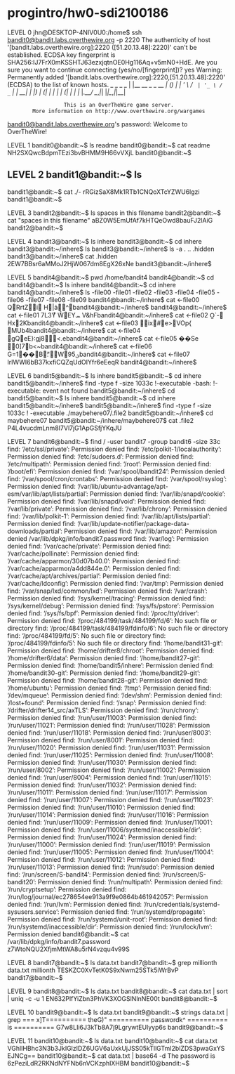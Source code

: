 # progintro/hw0-sdi2100186
 
LEVEL 0
jhn@DESKTOP-4NIV0U0:/home$ ssh bandit0@bandit.labs.overthewire.org -p 2220
The authenticity of host '[bandit.labs.overthewire.org]:2220 ([51.20.13.48]:2220)' can't be established.
ECDSA key fingerprint is SHA256:IJ7FrX0mKSSHTJ63ezxjqtnOE0Hg116Aq+v5mN0+HdE.
Are you sure you want to continue connecting (yes/no/[fingerprint])? yes
Warning: Permanently added '[bandit.labs.overthewire.org]:2220,[51.20.13.48]:2220' (ECDSA) to the list of known hosts.
                         _                     _ _ _
                        | |__   __ _ _ __   __| (_) |_
                        | '_ \ / _` | '_ \ / _` | | __|
                        | |_) | (_| | | | | (_| | | |_
                        |_.__/ \__,_|_| |_|\__,_|_|\__|


                      This is an OverTheWire game server.
            More information on http://www.overthewire.org/wargames

bandit0@bandit.labs.overthewire.org's password:
Welcome to OverTheWire!

LEVEL 1
bandit0@bandit:~$ ls
readme
bandit0@bandit:~$ cat readme
NH2SXQwcBdpmTEzi3bvBHMM9H66vVXjL
bandit0@bandit:~$

LEVEL 2
bandit1@bandit:~$ ls
-
bandit1@bandit:~$ cat ./-
rRGizSaX8Mk1RTb1CNQoXTcYZWU6lgzi
bandit1@bandit:~$

LEVEL 3
bandit2@bandit:~$ ls
spaces in this filename
bandit2@bandit:~$ cat "spaces in this filename"
aBZ0W5EmUfAf7kHTQeOwd8bauFJ2lAiG
bandit2@bandit:~$

LEVEL 4
bandit3@bandit:~$ ls
inhere
bandit3@bandit:~$ cd inhere
bandit3@bandit:~/inhere$ ls
bandit3@bandit:~/inhere$ ls -a
.  ..  .hidden
bandit3@bandit:~/inhere$ cat .hidden
2EW7BBsr6aMMoJ2HjW067dm8EgX26xNe
bandit3@bandit:~/inhere$

LEVEL 5
bandit4@bandit:~$ pwd
/home/bandit4
bandit4@bandit:~$ cd
bandit4@bandit:~$ ls
inhere
bandit4@bandit:~$ cd inhere
bandit4@bandit:~/inhere$ ls
-file00  -file01  -file02  -file03  -file04  -file05  -file06  -file07  -file08  -file09
bandit4@bandit:~/inhere$ cat <-file00
QRrtZi      H|ȧ^bandit4@bandit:~/inhere$
bandit4@bandit:~/inhere$ cat <-file01
7L3Yͯ   ŴEYܚ   V&hFbandit4@bandit:~/inhere$ cat <-file02
O̫`\-⃐Hx2Kbandit4@bandit:~/inhere$ cat <-file03
ix#e>VOp{  MUb4bandit4@bandit:~/inhere$ cat <-file04
gQeE}:gj8<.ebandit4@bandit:~/inhere$ cat <-file05
��Se 0]7b<~bandit4@bandit:~/inhere$ cat <-file06
G=1��B׃"W9ؽ5bandit4@bandit:~/inhere$ cat <-file07
lrIWWI6bB37kxfiCQZqUdOIYfr6eEeqR
bandit4@bandit:~/inhere$

LEVEL 6
bandit5@bandit:~$ ls
inhere
bandit5@bandit:~$ cd inhere
bandit5@bandit:~/inhere$ find -type f -size 1033c !-executable
-bash: !-executable: event not found
bandit5@bandit:~/inhere$ cd
bandit5@bandit:~$ ls
inhere
bandit5@bandit:~$ cd inhere
bandit5@bandit:~/inhere$
bandit5@bandit:~/inhere$ find -type f -size 1033c ! -executable
./maybehere07/.file2
bandit5@bandit:~/inhere$ cd maybehere07
bandit5@bandit:~/inhere/maybehere07$ cat .file2
P4L4vucdmLnm8I7Vl7jG1ApGSfjYKqJU

LEVEL 7
bandit6@bandit:~$ find / -user bandit7 -group bandit6 -size 33c
find: ‘/etc/ssl/private’: Permission denied
find: ‘/etc/polkit-1/localauthority’: Permission denied
find: ‘/etc/sudoers.d’: Permission denied
find: ‘/etc/multipath’: Permission denied
find: ‘/root’: Permission denied
find: ‘/boot/efi’: Permission denied
find: ‘/var/spool/bandit24’: Permission denied
find: ‘/var/spool/cron/crontabs’: Permission denied
find: ‘/var/spool/rsyslog’: Permission denied
find: ‘/var/lib/ubuntu-advantage/apt-esm/var/lib/apt/lists/partial’: Permission denied
find: ‘/var/lib/snapd/cookie’: Permission denied
find: ‘/var/lib/snapd/void’: Permission denied
find: ‘/var/lib/private’: Permission denied
find: ‘/var/lib/chrony’: Permission denied
find: ‘/var/lib/polkit-1’: Permission denied
find: ‘/var/lib/apt/lists/partial’: Permission denied
find: ‘/var/lib/update-notifier/package-data-downloads/partial’: Permission denied
find: ‘/var/lib/amazon’: Permission denied
/var/lib/dpkg/info/bandit7.password
find: ‘/var/log’: Permission denied
find: ‘/var/cache/private’: Permission denied
find: ‘/var/cache/pollinate’: Permission denied
find: ‘/var/cache/apparmor/30d07b40.0’: Permission denied
find: ‘/var/cache/apparmor/a4dd844e.0’: Permission denied
find: ‘/var/cache/apt/archives/partial’: Permission denied
find: ‘/var/cache/ldconfig’: Permission denied
find: ‘/var/tmp’: Permission denied
find: ‘/var/snap/lxd/common/lxd’: Permission denied
find: ‘/var/crash’: Permission denied
find: ‘/sys/kernel/tracing’: Permission denied
find: ‘/sys/kernel/debug’: Permission denied
find: ‘/sys/fs/pstore’: Permission denied
find: ‘/sys/fs/bpf’: Permission denied
find: ‘/proc/tty/driver’: Permission denied
find: ‘/proc/484199/task/484199/fd/6’: No such file or directory
find: ‘/proc/484199/task/484199/fdinfo/6’: No such file or directory
find: ‘/proc/484199/fd/5’: No such file or directory
find: ‘/proc/484199/fdinfo/5’: No such file or directory
find: ‘/home/bandit31-git’: Permission denied
find: ‘/home/drifter8/chroot’: Permission denied
find: ‘/home/drifter6/data’: Permission denied
find: ‘/home/bandit27-git’: Permission denied
find: ‘/home/bandit5/inhere’: Permission denied
find: ‘/home/bandit30-git’: Permission denied
find: ‘/home/bandit29-git’: Permission denied
find: ‘/home/bandit28-git’: Permission denied
find: ‘/home/ubuntu’: Permission denied
find: ‘/tmp’: Permission denied
find: ‘/dev/mqueue’: Permission denied
find: ‘/dev/shm’: Permission denied
find: ‘/lost+found’: Permission denied
find: ‘/snap’: Permission denied
find: ‘/drifter/drifter14_src/axTLS’: Permission denied
find: ‘/run/chrony’: Permission denied
find: ‘/run/user/11003’: Permission denied
find: ‘/run/user/11021’: Permission denied
find: ‘/run/user/11028’: Permission denied
find: ‘/run/user/11018’: Permission denied
find: ‘/run/user/8003’: Permission denied
find: ‘/run/user/8001’: Permission denied
find: ‘/run/user/11020’: Permission denied
find: ‘/run/user/11031’: Permission denied
find: ‘/run/user/11025’: Permission denied
find: ‘/run/user/11008’: Permission denied
find: ‘/run/user/11030’: Permission denied
find: ‘/run/user/8002’: Permission denied
find: ‘/run/user/11002’: Permission denied
find: ‘/run/user/8004’: Permission denied
find: ‘/run/user/11015’: Permission denied
find: ‘/run/user/11032’: Permission denied
find: ‘/run/user/11011’: Permission denied
find: ‘/run/user/11017’: Permission denied
find: ‘/run/user/11007’: Permission denied
find: ‘/run/user/11023’: Permission denied
find: ‘/run/user/11010’: Permission denied
find: ‘/run/user/11014’: Permission denied
find: ‘/run/user/11016’: Permission denied
find: ‘/run/user/11009’: Permission denied
find: ‘/run/user/11001’: Permission denied
find: ‘/run/user/11006/systemd/inaccessible/dir’: Permission denied
find: ‘/run/user/11024’: Permission denied
find: ‘/run/user/11000’: Permission denied
find: ‘/run/user/11019’: Permission denied
find: ‘/run/user/11005’: Permission denied
find: ‘/run/user/11004’: Permission denied
find: ‘/run/user/11012’: Permission denied
find: ‘/run/user/11013’: Permission denied
find: ‘/run/sudo’: Permission denied
find: ‘/run/screen/S-bandit4’: Permission denied
find: ‘/run/screen/S-bandit20’: Permission denied
find: ‘/run/multipath’: Permission denied
find: ‘/run/cryptsetup’: Permission denied
find: ‘/run/log/journal/ec278654ee913a9f9e0864b461942057’: Permission denied
find: ‘/run/lvm’: Permission denied
find: ‘/run/credentials/systemd-sysusers.service’: Permission denied
find: ‘/run/systemd/propagate’: Permission denied
find: ‘/run/systemd/unit-root’: Permission denied
find: ‘/run/systemd/inaccessible/dir’: Permission denied
find: ‘/run/lock/lvm’: Permission denied
bandit6@bandit:~$ cat /var/lib/dpkg/info/bandit7.password
z7WtoNQU2XfjmMtWA8u5rN4vzqu4v99S

LEVEL 8
bandit7@bandit:~$ ls
data.txt
bandit7@bandit:~$ grep millionth data.txt
millionth       TESKZC0XvTetK0S9xNwm25STk5iWrBvP
bandit7@bandit:~$

LEVEL 9
bandit8@bandit:~$ ls
data.txt
bandit8@bandit:~$ cat data.txt | sort | uniq -c -u
      1 EN632PlfYiZbn3PhVK3XOGSlNInNE00t
bandit8@bandit:~$

LEVEL 10
bandit9@bandit:~$ ls
data.txt
bandit9@bandit:~$ strings data.txt | grep ===
x]T========== theG)"
========== passwordk^
========== is
========== G7w8LIi6J3kTb8A7j9LgrywtEUlyyp6s
bandit9@bandit:~$

LEVEL 11
bandit10@bandit:~$ ls
data.txt
bandit10@bandit:~$ cat data.txt
VGhlIHBhc3N3b3JkIGlzIDZ6UGV6aUxkUjJSS05kTllGTmI2blZDS3pwaGxYSEJNCg==
bandit10@bandit:~$ cat data.txt | base64 -d
The password is 6zPeziLdR2RKNdNYFNb6nVCKzphlXHBM
bandit10@bandit:~$






